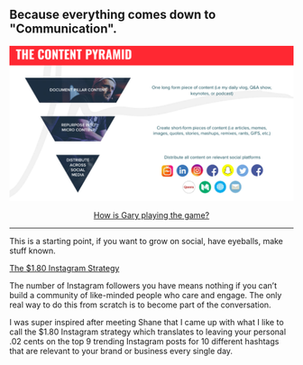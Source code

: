 ## Because everything comes down to "Communication".

<p align="center">
  <img src="img/garyveemodel.png">
</p>

<div align="center">
  <a href="https://github.com/kantarcise/notebook/blob/master/Content%20Distribution/GV-Content-Model-1.pdf">How is Gary playing the game?</a>
</div>

---

This is a starting point, if you want to grow on social, have eyeballs, make stuff known.

[The $1.80 Instagram Strategy](https://garyvaynerchuk.com/instagram-for-business-180-strategy-grow-business-brand/)

The number of Instagram followers you have means nothing if you can’t build a community of 
like-minded people who care and engage. The only real way to do this from scratch
is to become part of the conversation.

I was super inspired after meeting Shane that I came up with what I like to call the $1.80 Instagram
strategy which translates to leaving your personal .02 cents on the top 9 trending Instagram
posts for 10 different hashtags that are relevant to your brand or business every single day.
